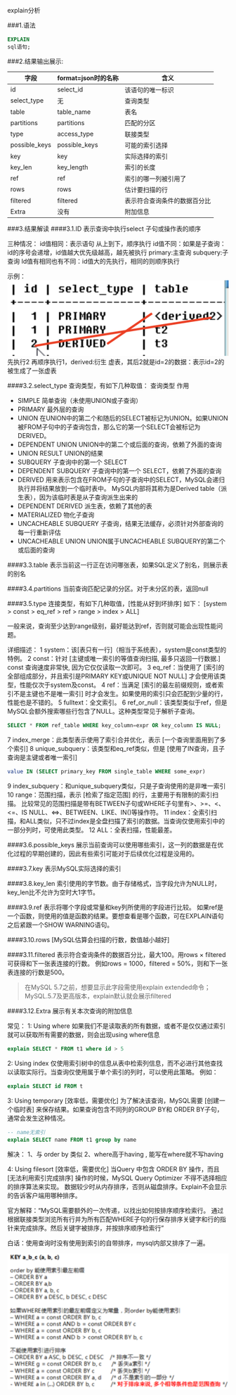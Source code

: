 explain分析


###1.语法
```sql
EXPLAIN
sql语句;
```

###2.结果输出展示:

| 字段               | format=json时的名称  | 含义                       |
| ----------------- | ------------------- | ------------------------- |
| id                | select_id           | 该语句的唯一标识             |
| select_type       | 无                  | 查询类型                    |
| table             | table_name          | 表名                       |
| partitions        | partitions          | 匹配的分区                  |
| type              | access_type         | 联接类型                    |
| possible_keys     | possible_keys       | 可能的索引选择               |
| key               | key                 | 实际选择的索引               |
| key_len           | key_length          | 索引的长度                  |
| ref               | ref                 | 索引的哪一列被引用了          |
| rows              | rows                | 估计要扫描的行               |
| filtered          | filtered            | 表示符合查询条件的数据百分比    |
| Extra             | 没有                 | 附加信息                    |


###3.结果解读
####3.1.ID
表示查询中执行select 子句或操作表的顺序

三种情况：
id值相同：表示语句 从上到下，顺序执行
id值不同：如果是子查询：id的序号会递增，id值越大优先级越高，越先被执行	primary:主查询  subquery:子查询
Id值有相同也有不同：id值大的先执行，相同的则顺序执行

示例：
![ID](./image/explain-id.tiff)
先执行2 再顺序执行1，derived:衍生 虚表，其后2就是id=2的数据：表示id=2的被生成了一张虚表


####3.2.select_type
查询类型，有如下几种取值：
查询类型          作用
- SIMPLE        简单查询（未使用UNION或子查询）
- PRIMARY       最外层的查询
- UNION         在UNION中的第二个和随后的SELECT被标记为UNION。如果UNION被FROM子句中的子查询包含，那么它的第一个SELECT会被标记为DERIVED。
- DEPENDENT UNION       UNION中的第二个或后面的查询，依赖了外面的查询
- UNION RESULT          UNION的结果
- SUBQUERY              子查询中的第一个 SELECT
- DEPENDENT SUBQUERY    子查询中的第一个 SELECT，依赖了外面的查询
- DERIVED               用来表示包含在FROM子句的子查询中的SELECT，MySQL会递归执行并将结果放到一个临时表中。
                        MySQL内部将其称为是Derived table（派生表），因为该临时表是从子查询派生出来的
- DEPENDENT DERIVED     派生表，依赖了其他的表
- MATERIALIZED          物化子查询
- UNCACHEABLE SUBQUERY  子查询，结果无法缓存，必须针对外部查询的每一行重新评估
- UNCACHEABLE UNION     UNION属于UNCACHEABLE SUBQUERY的第二个或后面的查询


####3.3.table
表示当前这一行正在访问哪张表，如果SQL定义了别名，则展示表的别名

####3.4.partitions
当前查询匹配记录的分区。对于未分区的表，返回null


####3.5.type
连接类型，有如下几种取值，[性能从好到坏排序]
如下：
[system > const > eq_ref > ref  > range > index > ALL]

一般来说，查询至少达到range级别，最好能达到ref，否则就可能会出现性能问题。

详细描述：
1 system：该[表只有一行]（相当于系统表），system是const类型的特例。
2 const：针对 [主键或唯一索引的等值查询扫描, 最多只返回一行数据.] const 查询速度非常快, 因为它仅仅读取一次即可。
3 eq_ref：当使用了 [索引的全部组成部分，并且索引是PRIMARY KEY或UNIQUE NOT NULL] 才会使用该类型，性能仅次于system及const。
4 ref：当满足 [索引的最左前缀规则，或者索引不是主键也不是唯一索引] 时才会发生。如果使用的索引只会匹配到少量的行，性能也是不错的。
5 fulltext：全文索引。
6 ref_or_null：该类型类似于ref，但是MySQL会额外搜索哪些行包含了NULL。这种类型常见于解析子查询。
```sql
SELECT * FROM ref_table WHERE key_column=expr OR key_column IS NULL;
```
7 index_merge：此类型表示使用了索引合并优化，表示 [一个查询里面用到了多个索引]
8 unique_subquery：该类型和eq_ref类似，但是 [使用了IN查询，且子查询是主键或者唯一索引]
```sql
value IN (SELECT primary_key FROM single_table WHERE some_expr)
```
9 index_subquery：和unique_subquery类似，只是子查询使用的是非唯一索引
10 range：范围扫描，表示 [检索了指定范围] 的行，主要用于有限制的索引扫描。
          比较常见的范围扫描是带有BETWEEN子句或WHERE子句里有>、>=、<、<=、IS NULL、<=>、BETWEEN、LIKE、IN()等操作符。
11 index：全索引扫描，和ALL类似，只不过index是全盘扫描了索引的数据。当查询仅使用索引中的一部分列时，可使用此类型。
12 ALL：全表扫描，性能最差。


####3.6.possible_keys
展示当前查询可以使用哪些索引，这一列的数据是在优化过程的早期创建的，因此有些索引可能对于后续优化过程是没用的。

####3.7.key
表示MySQL实际选择的索引

####3.8.key_len
索引使用的字节数。由于存储格式，当字段允许为NULL时，key_len比不允许为空时大1字节。

####3.9.ref
表示将哪个字段或常量和key列所使用的字段进行比较。
如果ref是一个函数，则使用的值是函数的结果。要想查看是哪个函数，可在EXPLAIN语句之后紧跟一个SHOW WARNING语句。

####3.10.rows
[MySQL估算会扫描的行数，数值越小越好]

####3.11.filtered
表示符合查询条件的数据百分比，最大100。用rows × filtered可获得和下一张表连接的行数。
例如rows = 1000，filtered = 50%，则和下一张表连接的行数是500。

> 在MySQL 5.7之前，想要显示此字段需使用explain extended命令；
> MySQL.5.7及更高版本，explain默认就会展示filtered


####3.12.Extra
展示有关本次查询的附加信息

常见：
1: Using where
如果我们不是读取表的所有数据，或者不是仅仅通过索引就可以获取所有需要的数据，则会出现using where信息
```sql
explain SELECT * FROM t1 where id > 5
```

2: Using index
仅使用索引树中的信息从表中检索列信息，而不必进行其他查找以读取实际行。当查询仅使用属于单个索引的列时，可以使用此策略。
例如：
```sql
explain SELECT id FROM t
```

3: Using temporary 	[效率低，需要优化]
为了解决该查询，MySQL需要 [创建一个临时表] 来保存结果。如果查询包含不同列的GROUP BY和 ORDER BY子句，通常会发生这种情况。
```sql
-- name无索引
explain SELECT name FROM t1 group by name
```
解决：
1、与 order by 类似
2、where高于having , 能写在where就不写having


4: Using filesort 	[效率低，需要优化]
当Query 中包含 ORDER BY 操作，而且 [无法利用索引完成排序] 操作的时候，MySQL Query Optimizer 不得不选择相应的排序算法来实现。
数据较少时从内存排序，否则从磁盘排序。Explain不会显示的告诉客户端用哪种排序。

官方解释：“MySQL需要额外的一次传递，以找出如何按排序顺序检索行。
通过根据联接类型浏览所有行并为所有匹配WHERE子句的行保存排序关键字和行的指针来完成排序。然后关键字被排序，并按排序顺序检索行”

白话：使用查询时没有使用到索引的自带排序，mysql内部又排序了一遍。

![排序](./image/explain-排序.tiff)
